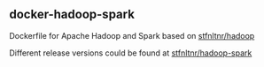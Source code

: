 ## docker-hadoop-spark
Dockerfile for Apache Hadoop and Spark based on [stfnltnr/hadoop](https://hub.docker.com/r/stfnltnr/hadoop/tags)

Different release versions could be found at [stfnltnr/hadoop-spark](https://hub.docker.com/r/stfnltnr/hadoop-spark/tags)
